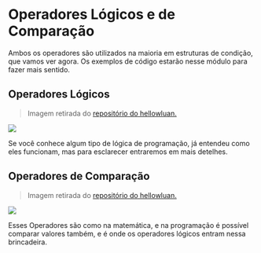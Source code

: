 <h1> Operadores Lógicos e de Comparação </h1>
Ambos os operadores são utilizados na maioria em estruturas de condição, que vamos ver agora. Os exemplos de código estarão nesse módulo para fazer mais sentido.

<h2> Operadores Lógicos </h2>

>Imagem retirada do <a href="https://github.com/hellowluan/java-basico" target="_blank"> repositório do hellowluan.

<img src="../img/OperadoresLogicos.png"> </a>

Se você conhece algum tipo de lógica de programação, já entendeu como eles funcionam, mas para esclarecer entraremos em mais detelhes.

<h2> Operadores de Comparação </h2>

>Imagem retirada do <a href="https://github.com/hellowluan/
java-basico" target="_blank"> repositório do hellowluan.

<img src="../img/OperadoresComparacao.png"> </a>

Esses Operadores são como na matemática, e na programação é possível comparar valores também, e é onde os operadores lógicos entram nessa brincadeira.


